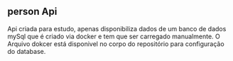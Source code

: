 ## person Api

Api criada para estudo, apenas disponibiliza dados de um banco de dados mySql que é criado via docker e tem que ser carregado manualmente.
O Arquivo dokcer está disponivel no corpo do repositório para configuração do database.
